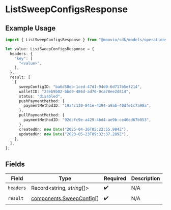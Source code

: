 # ListSweepConfigsResponse

## Example Usage

```typescript
import { ListSweepConfigsResponse } from "@moovio/sdk/models/operations";

let value: ListSweepConfigsResponse = {
  headers: {
    "key": [
      "<value>",
    ],
  },
  result: [
    {
      sweepConfigID: "ba6d58eb-1ced-47d1-94d0-6d717b5ef214",
      walletID: "23eb9b02-bbd9-486d-ad76-0ca78ee2d814",
      status: "disabled",
      pushPaymentMethod: {
        paymentMethodID: "19a4c130-841e-4394-a9ab-40dfe1c7a98a",
      },
      pullPaymentMethod: {
        paymentMethodID: "92dcfc9e-a429-4bd4-ae9b-ce46ed67b053",
      },
      createdOn: new Date("2025-04-26T05:22:55.984Z"),
      updatedOn: new Date("2023-05-23T09:32:37.289Z"),
    },
  ],
};
```

## Fields

| Field                                                              | Type                                                               | Required                                                           | Description                                                        |
| ------------------------------------------------------------------ | ------------------------------------------------------------------ | ------------------------------------------------------------------ | ------------------------------------------------------------------ |
| `headers`                                                          | Record<string, *string*[]>                                         | :heavy_check_mark:                                                 | N/A                                                                |
| `result`                                                           | [components.SweepConfig](../../models/components/sweepconfig.md)[] | :heavy_check_mark:                                                 | N/A                                                                |